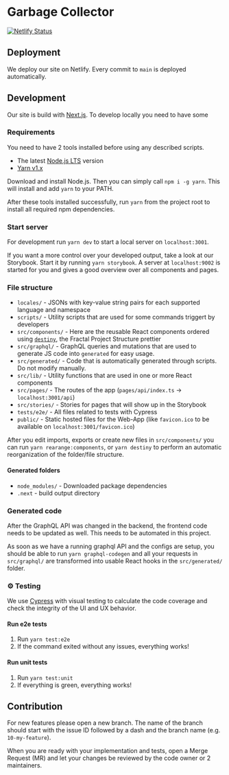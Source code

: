 # Garbage Collector

[![Netlify Status](https://api.netlify.com/api/v1/badges/4ac241e8-17a5-40c5-ad4b-8a7c2881f996/deploy-status)](https://app.netlify.com/sites/garbage-collector-123/deploys)

## Deployment

We deploy our site on Netlify. Every commit to `main` is deployed automatically.

## Development

Our site is build with [Next.js](https://nextjs.org/). To develop locally you need to have some

### Requirements

You need to have 2 tools installed before using any described scripts.

- The latest [Node.js LTS](https://nodejs.org/de/download/) version
- [Yarn v1.x](https://classic.yarnpkg.com/lang/en/)

Download and install Node.js. Then you can simply call `npm i -g yarn`. This will install and add `yarn` to your PATH.

After these tools installed successfully, run `yarn` from the project root to install all required npm dependencies.

### Start server

For development run `yarn dev` to start a local server on `localhost:3001`.

If you want a more control over your developed output, take a look at our Storybook. Start it by running `yarn storybook`. A server at `localhost:9002` is started for you and gives a good overview over all components and pages.

### File structure

- `locales/` - JSONs with key-value string pairs for each supported language and namespace
- `scripts/` - Utility scripts that are used for some commands triggert by developers
- `src/components/` - Here are the reusable React components ordered using [`destiny`](https://github.com/benawad/destiny/wiki), the Fractal Project Structure prettier
- `src/graphql/` - GraphQL queries and mutations that are used to generate JS code into `generated` for easy usage.
- `src/generated/` - Code that is automatically generated through scripts. Do not modify manually.
- `src/lib/` - Utility functions that are used in one or more React components
- `src/pages/` - The routes of the app (`pages/api/index.ts` -> `localhost:3001/api`)
- `src/stories/` - Stories for pages that will show up in the Storybook
- `tests/e2e/` - All files related to tests with Cypress
- `public/` - Static hosted files for the Web-App (like `favicon.ico` to be available on `localhost:3001/favicon.ico`)

After you edit imports, exports or create new files in `src/components/` you can run `yarn rearange:components`, or `yarn destiny` to perform an automatic reorganization of the folder/file structure.

#### Generated folders

- `node_modules/` - Downloaded package dependencies
- `.next` - build output directory

### Generated code

After the GraphQL API was changed in the backend, the frontend code needs to be updated as well. This needs to be automated in this project.

As soon as we have a running graphql API and the configs are setup, you should be able to run `yarn graphql-codegen` and all your requests in `src/graphql/` are transformed into usable React hooks in the `src/generated/` folder.

### ⚙ Testing

We use [Cypress](https://www.cypress.io/) with visual testing to calculate the code coverage and check the integrity of the UI and UX behavior.

#### Run e2e tests

1. Run `yarn test:e2e`
2. If the command exited without any issues, everything works!

#### Run unit tests

1. Run `yarn test:unit`
2. If everything is green, everything works!

## Contribution

For new features please open a new branch. The name of the branch should start with the issue ID followed by a dash and the branch name (e.g. `10-my-feature`).

When you are ready with your implementation and tests, open a Merge Request (MR) and let your changes be reviewed by the code owner or 2 maintainers.
